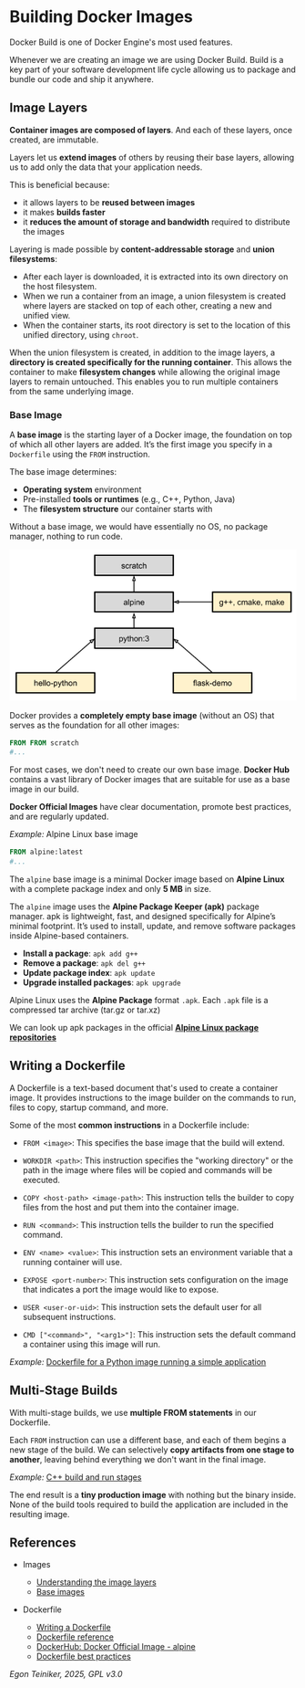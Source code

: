 # Building Docker Images

Docker Build is one of Docker Engine's most used features. 

Whenever we are creating an image we are using Docker Build. 
Build is a key part of your software development life cycle allowing 
us to package and bundle our code and ship it anywhere.


## Image Layers

**Container images are composed of layers**. And each of these layers, once created, 
are immutable. 

Layers let us **extend images** of others by reusing their base layers, allowing us to 
add only the data that your application needs.

This is beneficial because: 
* it allows layers to be **reused between images** 
* it makes **builds faster** 
* it **reduces the amount of storage and bandwidth** required to distribute the images


Layering is made possible by **content-addressable storage** and **union filesystems**:

* After each layer is downloaded, it is extracted into its own directory on the host filesystem.
* When we run a container from an image, a union filesystem is created where layers are stacked 
    on top of each other, creating a new and unified view.
* When the container starts, its root directory is set to the location of this unified directory, 
    using `chroot`.

When the union filesystem is created, in addition to the image layers, 
a **directory is created specifically for the running container**. 
This allows the container to make **filesystem changes** while allowing the 
original image layers to remain untouched. This enables you to run multiple 
containers from the same underlying image.


### Base Image 

A **base image** is the starting layer of a Docker image, the foundation on top 
of which all other layers are added. It’s the first image you specify in a 
`Dockerfile` using the `FROM` instruction.

The base image determines:
* **Operating system** environment
* Pre-installed **tools or runtimes** (e.g., C++, Python, Java)
* The **filesystem structure** our container starts with

Without a base image, we would have essentially no OS, no package manager, 
nothing to run code.

![Docker Images](figures/DockerImages.png)

Docker provides a **completely empty base image** (without an OS) that serves 
as the foundation for all other images:

```dockerfile
FROM FROM scratch
#...
```

For most cases, we don't need to create our own base image. **Docker Hub** 
contains a vast library of Docker images that are suitable for use as a base 
image in our build. 

**Docker Official Images** have clear documentation, promote best practices, 
and are regularly updated. 

_Example:_ Alpine Linux base image

```dockerfile
FROM alpine:latest
#...
```

The `alpine` base image is a minimal Docker image based on **Alpine Linux** 
with a complete package index and only **5 MB** in size.

The `alpine` image uses the **Alpine Package Keeper (apk)** package manager.
apk is lightweight, fast, and designed specifically for Alpine’s minimal 
footprint. It’s used to install, update, and remove software packages inside 
Alpine-based containers.

* **Install a package**: `apk add g++`
* **Remove a package**: `apk del g++`
* **Update package index**: `apk update`
* **Upgrade installed packages**: `apk upgrade`

Alpine Linux uses the **Alpine Package** format `.apk`.
Each `.apk` file is a compressed tar archive (tar.gz or tar.xz)

We can look up apk packages in the official 
[**Alpine Linux package repositories**](https://pkgs.alpinelinux.org/packages)


## Writing a Dockerfile

A Dockerfile is a text-based document that's used to create a container 
image. It provides instructions to the image builder on the commands 
to run, files to copy, startup command, and more.

Some of the most **common instructions** in a Dockerfile include:

* `FROM <image>`: This specifies the base image that the build will extend.

* `WORKDIR <path>`: This instruction specifies the "working directory" or 
    the path in the image where files will be copied and commands will be 
    executed.

* `COPY <host-path> <image-path>`: This instruction tells the builder to 
    copy files from the host and put them into the container image.

* `RUN <command>`: This instruction tells the builder to run the specified 
    command.

* `ENV <name> <value>`: This instruction sets an environment variable that 
    a running container will use.

* `EXPOSE <port-number>`: This instruction sets configuration on the image 
    that indicates a port the image would like to expose.

* `USER <user-or-uid>`: This instruction sets the default user for all 
    subsequent instructions.

* `CMD ["<command>", "<arg1>"]`: This instruction sets the default command 
    a container using this image will run.

_Example:_ [Dockerfile for a Python image running a simple application](../docker-python/)



## Multi-Stage Builds

With multi-stage builds, we use **multiple FROM statements** in our Dockerfile. 

Each `FROM` instruction can use a different base, and each of them begins a 
new stage of the build. We can selectively **copy artifacts from one stage to 
another**, leaving behind everything we don't want in the final image.

_Example:_ [C++ build and run stages](../docker-cxx-multi-stage/)

The end result is a **tiny production image** with nothing but the binary inside. 
None of the build tools required to build the application are included in the 
resulting image.



## References

* Images
    * [Understanding the image layers](https://docs.docker.com/get-started/docker-concepts/building-images/understanding-image-layers/)
    * [Base images](https://docs.docker.com/build/building/base-images/)

* Dockerfile
    * [Writing a Dockerfile](https://docs.docker.com/get-started/docker-concepts/building-images/writing-a-dockerfile/)
    * [Dockerfile reference](https://docs.docker.com/reference/dockerfile/)
    * [DockerHub: Docker Official Image - alpine](https://hub.docker.com/_/alpine)
    * [Dockerfile best practices](https://docs.docker.com/build/building/best-practices/)


*Egon Teiniker, 2025, GPL v3.0*
